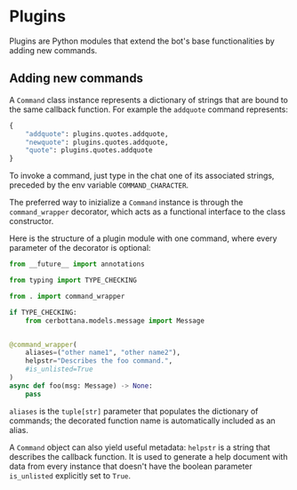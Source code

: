 # Plugins

Plugins are Python modules that extend the bot's base functionalities by adding new commands.

## Adding new commands

A `Command` class instance represents a dictionary of strings that are bound to the same callback function.
For example the `addquote` command represents:

```python
{
    "addquote": plugins.quotes.addquote,
    "newquote": plugins.quotes.addquote,
    "quote": plugins.quotes.addquote
}
```

To invoke a command, just type in the chat one of its associated strings, preceded by the env variable `COMMAND_CHARACTER`.

The preferred way to inizialize a `Command` instance is through the `command_wrapper` decorator, which acts as a functional interface to the class constructor.

Here is the structure of a plugin module with one command, where every parameter of the decorator is optional:

```python
from __future__ import annotations

from typing import TYPE_CHECKING

from . import command_wrapper

if TYPE_CHECKING:
    from cerbottana.models.message import Message


@command_wrapper(
    aliases=("other name1", "other name2"),
    helpstr="Describes the foo command.",
    #is_unlisted=True
)
async def foo(msg: Message) -> None:
    pass
```

`aliases` is the `tuple[str]` parameter that populates the dictionary of commands; the decorated function name is automatically included as an alias.

A `Command` object can also yield useful metadata: `helpstr` is a string that describes the callback function. It is used to generate a help document with data from every instance that doesn't have the boolean parameter `is_unlisted` explicitly set to `True`.
